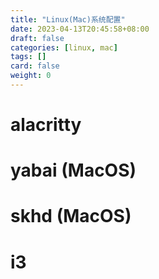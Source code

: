 ```yaml
---
title: "Linux(Mac)系统配置"
date: 2023-04-13T20:45:58+08:00
draft: false
categories: [linux, mac]
tags: []
card: false
weight: 0
---
```


# alacritty

# yabai (MacOS)

# skhd (MacOS)

# i3
